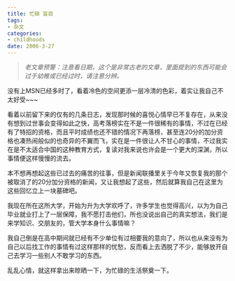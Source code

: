 ```yaml
---
title: 忙碌 盲目
tags:
- 杂文
categories:
- childhoods
date: 2006-3-27
---
```


> *老文章预警：注意看日期，这个是非常古老的文章，里面提到的东西可能会过于幼稚或已经过时，请注意分辨。*

没有上MSN已经多时了，看着冷色的空间更添一层冷清的色彩，着实让我自己不太好受~~~

看着以前留下来的仅有的几条日志，发现那时候的喜悦心情早已不复存在，从来没有想到过世事会变得如此之快，高考落榜实在不是一件很稀有的事情，不过在已经有了特招的资格，而且平时成绩也还不错的情况下再落榜，甚至连20分的加分资格也凑热闹般似的也奇异的不翼而飞，实在是一件很让人不甘心的事情，不过我实在是不太适合中国的这种教育方式，复读对我来说也许会是一个更大的深渊，所以事情便这样慢慢的流去。

本不想再想起这些已过去的痛苦的往事，但是新闻联播里关于今年又恢复我的那个被取消了的20分加分资格的新闻，又让我想起了这些，然后就算我自己在这里为这些回忆立上一块墓碑吧。

我现在所在这所大学，开始为升为大学欢呼了，许多学生也觉得高兴，以为为自己毕业就业打上了一层保障，我不愿打击他们，所也没说出自己的真实想法，我们是来学知识、交朋友的，管大学本身什么事情嘛？

我自己倒是在高中期间就已经有不少单位有过相要我的意向了，所以也从来没有为自己以后找工作的事情有过这样那样的忧愁，反而看上去洒脱了不少，能够放开自己去学习一些别人不敢学习的东西。

乱乱心情，就这样拿出来晾晒一下，为忙碌的生活祭奠一下。
